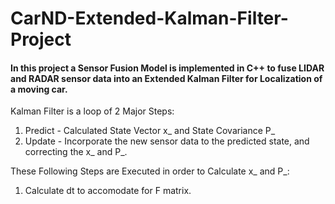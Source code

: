 # CarND-Extended-Kalman-Filter-Project

#### In this project a Sensor Fusion Model is implemented in C++ to fuse LIDAR and RADAR sensor data into an Extended Kalman Filter for Localization of a moving car.

Kalman Filter is a loop of 2 Major Steps:
1. Predict - Calculated State Vector x_ and State Covariance P_
2. Update - Incorporate the new sensor data to the predicted state, and correcting the x_ and P_.

These Following Steps are Executed in order to Calculate x_ and P_:
1. Calculate dt to accomodate for F matrix.
